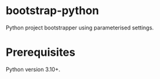 # bootstrap-python

Python project bootstrapper using parameterised settings.

# Prerequisites

Python version 3.10+.
